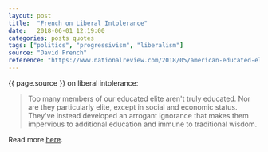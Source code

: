 ```yaml
---
layout: post
title:  "French on Liberal Intolerance"
date:   2018-06-01 12:19:00
categories: posts quotes
tags: ["politics", "progressivism", "liberalism"]
source: "David French"
reference: "https://www.nationalreview.com/2018/05/american-educated-elite-not-educated-not-elite/"
---
```


{{ page.source }} on liberal intolerance:

> Too many members of our educated elite aren't truly educated. Nor are they particularly elite, except in social and economic status. They've instead developed an arrogant ignorance that makes them impervious to additional education and immune to traditional wisdom.

Read more [here]({{page.reference}}).
